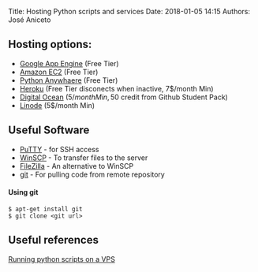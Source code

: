 Title: Hosting Python scripts and services
Date: 2018-01-05 14:15 
Authors: José Aniceto


## Hosting options:
* [Google App Engine](https://cloud.google.com/appengine/) (Free Tier)
* [Amazon EC2](https://aws.amazon.com/ec2) (Free Tier)
* [Python Anywhaere](https://www.pythonanywhere.com) (Free Tier)
* [Heroku](https://www.heroku.com/) (Free Tier disconects when inactive, 7$/month Min)
* [Digital Ocean](https://www.digitalocean.com) (5$/month Min, 50$ credit from Github Student Pack)
* [Linode](https://www.linode.com/) (5$/month Min)

## Useful Software
* [PuTTY](https://www.putty.org/) - for SSH access
* [WinSCP](https://winscp.net/eng/index.php) - To transfer files to the server
* [FileZilla](https://filezilla-project.org/) - An alternative to WinSCP
* [git]() - For pulling code from remote repository


#### Using git
```
$ apt-get install git
$ git clone <git url>
```

## Useful references
[Running python scripts on a VPS](https://nikolak.com/deploying-python-code-to-vps/)
